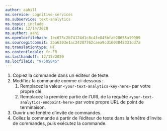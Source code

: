 ```yaml
---
author: aahill
ms.service: cognitive-services
ms.subservice: text-analytics
ms.topic: include
ms.date: 12/14/2020
ms.author: aahi
ms.openlocfilehash: 1ec675c2b74124d1c8c4fe845bfae28655a19909
ms.sourcegitcommit: 2ba6303e1ac24287762caea9cd1603848331dd7a
ms.translationtype: HT
ms.contentlocale: fr-FR
ms.lasthandoff: 12/15/2020
ms.locfileid: "97505845"
---
```

1. Copiez la commande dans un éditeur de texte.
2. Modifiez la commande comme ci-dessous :
    1. Remplacez la valeur `<your-text-analytics-key-here>` par votre propre clé.
    2. Remplacez la première partie de l’URL de la requête `<your-text-analytics-endpoint-here>` par votre propre URL de point de terminaison.
3. Ouvrir une fenêtre d’invite de commandes.
4. Collez la commande à partir de l’éditeur de texte dans la fenêtre d’invite de commandes, puis exécutez la commande.
